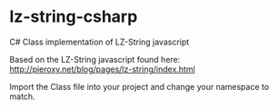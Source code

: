 lz-string-csharp
================

C# Class implementation of LZ-String javascript

Based on the LZ-String javascript found here:  http://pieroxy.net/blog/pages/lz-string/index.html

Import the Class file into your project and change your namespace to match.
